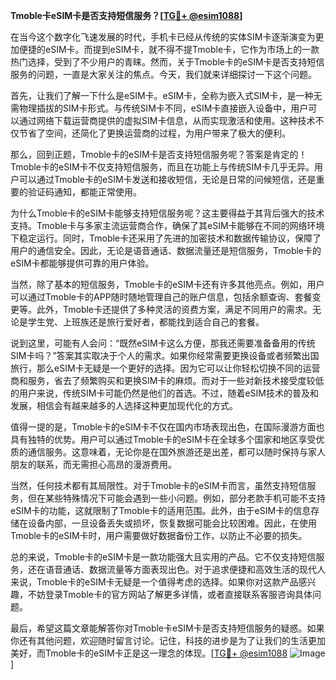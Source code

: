 **Tmoble卡eSIM卡是否支持短信服务？[[TG💪+ @esim1088](https://t.me/s/esim1088)]**

在当今这个数字化飞速发展的时代，手机卡已经从传统的实体SIM卡逐渐演变为更加便捷的eSIM卡。而提到eSIM卡，就不得不提Tmoble卡，它作为市场上的一款热门选择，受到了不少用户的青睐。然而，关于Tmoble卡的eSIM卡是否支持短信服务的问题，一直是大家关注的焦点。今天，我们就来详细探讨一下这个问题。

首先，让我们了解一下什么是eSIM卡。eSIM卡，全称为嵌入式SIM卡，是一种无需物理插拔的SIM卡形式。与传统SIM卡不同，eSIM卡直接嵌入设备中，用户可以通过网络下载运营商提供的虚拟SIM卡信息，从而实现激活和使用。这种技术不仅节省了空间，还简化了更换运营商的过程，为用户带来了极大的便利。

那么，回到正题，Tmoble卡的eSIM卡是否支持短信服务呢？答案是肯定的！Tmoble卡的eSIM卡不仅支持短信服务，而且在功能上与传统SIM卡几乎无异。用户可以通过Tmoble卡的eSIM卡发送和接收短信，无论是日常的问候短信，还是重要的验证码通知，都能正常使用。

为什么Tmoble卡的eSIM卡能够支持短信服务呢？这主要得益于其背后强大的技术支持。Tmoble卡与多家主流运营商合作，确保了其eSIM卡能够在不同的网络环境下稳定运行。同时，Tmoble卡还采用了先进的加密技术和数据传输协议，保障了用户的通信安全。因此，无论是语音通话、数据流量还是短信服务，Tmoble卡的eSIM卡都能够提供可靠的用户体验。

当然，除了基本的短信服务，Tmoble卡的eSIM卡还有许多其他亮点。例如，用户可以通过Tmoble卡的APP随时随地管理自己的账户信息，包括余额查询、套餐变更等。此外，Tmoble卡还提供了多种灵活的资费方案，满足不同用户的需求。无论是学生党、上班族还是旅行爱好者，都能找到适合自己的套餐。

说到这里，可能有人会问：“既然eSIM卡这么方便，那我还需要准备备用的传统SIM卡吗？”答案其实取决于个人的需求。如果你经常需要更换设备或者频繁出国旅行，那么eSIM卡无疑是一个更好的选择。因为它可以让你轻松切换不同的运营商和服务，省去了频繁购买和更换SIM卡的麻烦。而对于一些对新技术接受度较低的用户来说，传统SIM卡可能仍然是他们的首选。不过，随着eSIM技术的普及和发展，相信会有越来越多的人选择这种更加现代化的方式。

值得一提的是，Tmoble卡的eSIM卡不仅在国内市场表现出色，在国际漫游方面也具有独特的优势。用户可以通过Tmoble卡的eSIM卡在全球多个国家和地区享受优质的通信服务。这意味着，无论你是在国外旅游还是出差，都可以随时保持与家人朋友的联系，而无需担心高昂的漫游费用。

当然，任何技术都有其局限性。对于Tmoble卡的eSIM卡而言，虽然支持短信服务，但在某些特殊情况下可能会遇到一些小问题。例如，部分老款手机可能不支持eSIM卡的功能，这就限制了Tmoble卡的适用范围。此外，由于eSIM卡的信息存储在设备内部，一旦设备丢失或损坏，恢复数据可能会比较困难。因此，在使用Tmoble卡的eSIM卡时，用户需要做好数据备份工作，以防止不必要的损失。

总的来说，Tmoble卡的eSIM卡是一款功能强大且实用的产品。它不仅支持短信服务，还在语音通话、数据流量等方面表现出色。对于追求便捷和高效生活的现代人来说，Tmoble卡的eSIM卡无疑是一个值得考虑的选择。如果你对这款产品感兴趣，不妨登录Tmoble卡的官方网站了解更多详情，或者直接联系客服咨询具体问题。

最后，希望这篇文章能解答你对Tmoble卡eSIM卡是否支持短信服务的疑惑。如果你还有其他问题，欢迎随时留言讨论。记住，科技的进步是为了让我们的生活更加美好，而Tmoble卡的eSIM卡正是这一理念的体现。[[TG💪+ @esim1088](https://t.me/s/esim1088) ![Image](https://i.postimg.cc/4NQfJmqS/Snipaste-2025-05-13-00-14-12.png)]